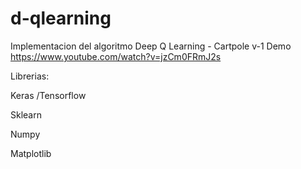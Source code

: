 # d-qlearning
Implementacion del algoritmo Deep Q Learning - Cartpole v-1 
Demo https://www.youtube.com/watch?v=jzCm0FRmJ2s


Librerias:

Keras /Tensorflow

Sklearn

Numpy

Matplotlib

